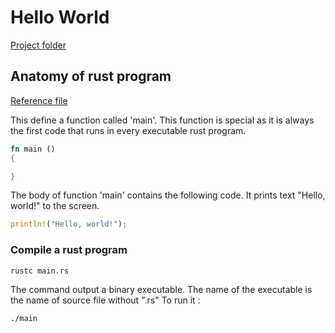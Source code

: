# Hello World

[Project folder](../projects/helloworld)

## Anatomy of rust program

[Reference file](../projects/helloworld/main.rs)


This define a function called 'main'. This function is special as it is always the first code that runs in every executable rust program.

```rust
fn main ()
{

}
```

The body of function 'main' contains the following code. It prints text "Hello, world!" to the screen. 

```rust
println!("Hello, world!");
```

### Compile a rust program

```shell
rustc main.rs
```

The command output a binary executable. The name of the executable is the name of source file without ".rs" To run it : 

```shell
./main
```
